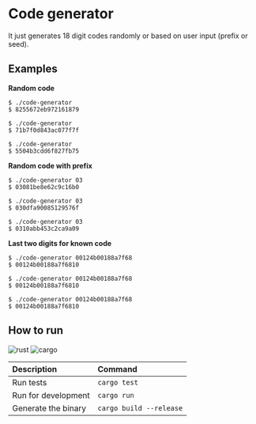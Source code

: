 # Code generator

It just generates 18 digit codes randomly or based on user input (prefix or seed).

## Examples

**Random code**

```
$ ./code-generator
$ 8255672eb972161879

$ ./code-generator
$ 71b7f0d843ac077f7f

$ ./code-generator
$ 5504b3cdd6f827fb75
```

**Random code with prefix**

```
$ ./code-generator 03
$ 03081be8e62c9c16b0
 
$ ./code-generator 03
$ 030dfa90085129576f
 
$ ./code-generator 03
$ 0310abb453c2ca9a09
```

**Last two digits for known code**

```
$ ./code-generator 00124b00188a7f68
$ 00124b00188a7f6810
 
$ ./code-generator 00124b00188a7f68
$ 00124b00188a7f6810
 
$ ./code-generator 00124b00188a7f68
$ 00124b00188a7f6810
```

## How to run

![rust] ![cargo]

| Description | Command |
| :--- | :--- |
| Run tests | `cargo test`
| Run for development | `cargo run` |
| Generate the binary | `cargo build --release` |

[rust]: https://img.shields.io/badge/rustc-1.43-458AC9.svg?style=for-the-badge "Rust 1.43"
[cargo]: https://img.shields.io/badge/cargo-1.43-E8B24F.svg?style=for-the-badge "Cargo 1.43"
